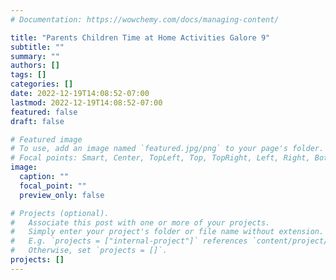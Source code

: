 ```yaml
---
# Documentation: https://wowchemy.com/docs/managing-content/

title: "Parents Children Time at Home Activities Galore 9"
subtitle: ""
summary: ""
authors: []
tags: []
categories: []
date: 2022-12-19T14:08:52-07:00
lastmod: 2022-12-19T14:08:52-07:00
featured: false
draft: false

# Featured image
# To use, add an image named `featured.jpg/png` to your page's folder.
# Focal points: Smart, Center, TopLeft, Top, TopRight, Left, Right, BottomLeft, Bottom, BottomRight.
image:
  caption: ""
  focal_point: ""
  preview_only: false

# Projects (optional).
#   Associate this post with one or more of your projects.
#   Simply enter your project's folder or file name without extension.
#   E.g. `projects = ["internal-project"]` references `content/project/deep-learning/index.md`.
#   Otherwise, set `projects = []`.
projects: []
---
```

